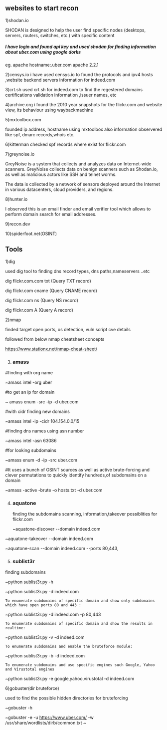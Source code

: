 ## websites to start recon

1)shodan.io
 
 SHODAN is designed to help the user find specific nodes (desktops, servers, routers, switches, etc.) with specific content

##### I have login and found api key and  used shodan for finding information about uber.com using google dorks 
eg. apache hostname:.uber.com
       apache 2.2.1

   2)censys.io
 i have used censys.io to found the protocols and ipv4 hosts ,website backend servers information for indeed.com 

3)crt.sh
used crt.sh for indeed.com to find the regestered domains certifications validation information ,issuer names, etc

4)archive.org
i found the 2010 year snapshots for the flickr.com and website view, its behaviour using waybackmachine 

5)mxtoolbox.com

founded ip address, hostname using mxtoolbox also information observered like spf, dmarc records,whois etc.


6)kitterman
  checked spf records where exist for flickr.com 

7)greynoise.io

GreyNoise is a system that collects and analyzes data on Internet-wide scanners. GreyNoise collects data on benign scanners such as Shodan.io, as well as malicious actors like SSH and telnet worms.

The data is collected by a network of sensors deployed around the Internet in various datacenters, cloud providers, and regions.


8)hunter.io

I observed this is an email finder and email verifier tool which allows to perform domain search for email addresses.

9)recon.dev

10)spiderfoot.net(OSINT)

## Tools

1)dig

used dig tool to finding dns record types, dns paths,nameservers ..etc

dig flickr.com.com txt (Query TXT record)

dig flickr.com cname (Query CNAME record)

dig flickr.com ns (Query NS record)

dig flickr.com A (Query A record)

2)nmap
  
  finded target open ports, os detection, vuln script cve  details 
  
  followed from below nmap cheatsheet concepts
  
  https://www.stationx.net/nmap-cheat-sheet/

3) ### amass

#finding with org name 
 
 ~amass intel -org uber
 
 #to get an ip for domain
 
 ~ amass enum -src -ip -d uber.com  
 
 #with cidr finding new domains 
 
 ~amass intel -ip -cidr 104.154.0.0/15

#finding dns names using asn number 

~amass intel -asn 63086

#for looking subdomains 

~amass enum -d -ip -src uber.com

#It uses a bunch of OSINT sources as well as active brute-forcing and clever permutations to quickly identify hundreds,of subdomains on a domain
 
 ~amass -active -brute -o hosts.txt -d uber.com

4) ### aquatone
   
   finding the subdomains scanning, information,takeover possiblities for flickr.com
   
   ~aquatone-discover --domain indeed.com
  
  ~aquatone-takeover --domain indeed.com
   
   ~aquatone-scan --domain indeed.com --ports 80,443,
   

5) ### sublist3r

finding subdomains 

~python sublist3r.py -h

~python sublist3r.py -d indeed.com

    To enumerate subdomains of specific domain and show only subdomains which have open ports 80 and 443 :

~python sublist3r.py -d indeed.com -p 80,443

    To enumerate subdomains of specific domain and show the results in realtime:

~python sublist3r.py -v -d indeed.com

    To enumerate subdomains and enable the bruteforce module:

~python sublist3r.py -b -d indeed.com

    To enumerate subdomains and use specific engines such Google, Yahoo and Virustotal engines

~python sublist3r.py -e google,yahoo,virustotal -d indeed.com


6)gobuster(dir bruteforce)

used to find the possible hidden directories for bruteforcing

~gobuster -h

~gobuster -e -u https://www.uber.com/ -w /usr/share/wordlists/dirb/common.txt
~

